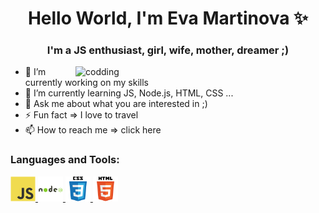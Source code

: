 <h1 align="center">Hello World, I'm Eva Martinova ✨</h1> 
<h3 align="center">I'm a JS enthusiast, girl, wife, mother, dreamer ;)</h3>
<img src="https://c.tenor.com/S59bPkT0pqcAAAAC/programming.gif" alt="codding" width="400" align="right"/>

- 🔭 I’m currently working on my skills
- 🌱 I’m currently learning JS, Node.js, HTML, CSS ...
- 💬 Ask me about what you are interested in ;)
- ⚡ Fun fact => I love to travel
- 📫 How to reach me => <a style="text-decoration: none;" href="mailto:evelina_martinova@outlook.com">  click here </a>

<h3 align="left">Languages and Tools:</h3>
<p align="left"> <a href="https://www.w3schools.com/css/" target="_blank" rel="noreferrer">
<img src="https://raw.githubusercontent.com/devicons/devicon/master/icons/javascript/javascript-original.svg" alt="javascript" width="40" height="40"/> </a> <a href="https://nodejs.org" target="_blank" rel="noreferrer"> 
<img src="https://raw.githubusercontent.com/devicons/devicon/master/icons/nodejs/nodejs-original-wordmark.svg" alt="nodejs" width="40" height="40"/>
<img src="https://raw.githubusercontent.com/devicons/devicon/master/icons/css3/css3-original-wordmark.svg" alt="css3" width="40" height="40"/> </a> <a href="https://www.w3.org/html/" target="_blank" rel="noreferrer">
<img src="https://raw.githubusercontent.com/devicons/devicon/master/icons/html5/html5-original-wordmark.svg" alt="html5" width="40" height="40"/> </a> <a href="https://developer.mozilla.org/en-US/docs/Web/JavaScript" target="_blank" rel="noreferrer">
 </a> </p>



